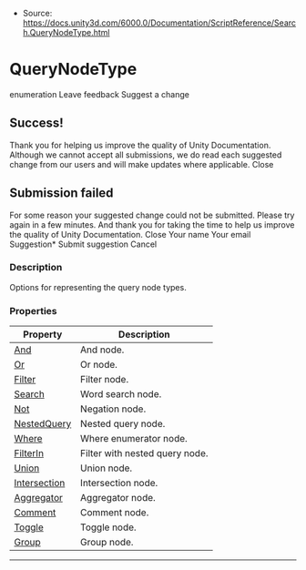 * Source: https://docs.unity3d.com/6000.0/Documentation/ScriptReference/Search.QueryNodeType.html

# QueryNodeType
enumeration
Leave feedback
Suggest a change
## Success!
Thank you for helping us improve the quality of Unity Documentation. Although we cannot accept all submissions, we do read each suggested change from our users and will make updates where applicable.
Close
## Submission failed
For some reason your suggested change could not be submitted. Please <a>try again</a> in a few minutes. And thank you for taking the time to help us improve the quality of Unity Documentation.
Close
Your name Your email Suggestion* Submit suggestion
Cancel
### Description
Options for representing the query node types.
### Properties
Property | Description  
---|---  
[And](https://docs.unity3d.com/6000.0/Documentation/ScriptReference/Search.QueryNodeType.And.html) | And node.  
[Or](https://docs.unity3d.com/6000.0/Documentation/ScriptReference/Search.QueryNodeType.Or.html) | Or node.  
[Filter](https://docs.unity3d.com/6000.0/Documentation/ScriptReference/Search.QueryNodeType.Filter.html) | Filter node.  
[Search](https://docs.unity3d.com/6000.0/Documentation/ScriptReference/Search.QueryNodeType.Search.html) | Word search node.  
[Not](https://docs.unity3d.com/6000.0/Documentation/ScriptReference/Search.QueryNodeType.Not.html) | Negation node.  
[NestedQuery](https://docs.unity3d.com/6000.0/Documentation/ScriptReference/Search.QueryNodeType.NestedQuery.html) | Nested query node.  
[Where](https://docs.unity3d.com/6000.0/Documentation/ScriptReference/Search.QueryNodeType.Where.html) | Where enumerator node.  
[FilterIn](https://docs.unity3d.com/6000.0/Documentation/ScriptReference/Search.QueryNodeType.FilterIn.html) | Filter with nested query node.  
[Union](https://docs.unity3d.com/6000.0/Documentation/ScriptReference/Search.QueryNodeType.Union.html) | Union node.  
[Intersection](https://docs.unity3d.com/6000.0/Documentation/ScriptReference/Search.QueryNodeType.Intersection.html) | Intersection node.  
[Aggregator](https://docs.unity3d.com/6000.0/Documentation/ScriptReference/Search.QueryNodeType.Aggregator.html) | Aggregator node.  
[Comment](https://docs.unity3d.com/6000.0/Documentation/ScriptReference/Search.QueryNodeType.Comment.html) | Comment node.  
[Toggle](https://docs.unity3d.com/6000.0/Documentation/ScriptReference/Search.QueryNodeType.Toggle.html) | Toggle node.  
[Group](https://docs.unity3d.com/6000.0/Documentation/ScriptReference/Search.QueryNodeType.Group.html) | Group node.  
* * *
